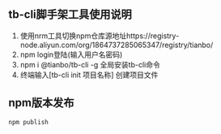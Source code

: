 ## tb-cli脚手架工具使用说明

1. 使用nrm工具切换npm仓库源地址https://registry-node.aliyun.com/org/1864737285065347/registry/tianbo/
2. npm login登陆(输入用户名密码)
3. npm i @tianbo/tb-cli -g 全局安装tb-cli命令
4. 终端输入[tb-cli init 项目名称] 创建项目文件

## npm版本发布

```js
npm publish

```